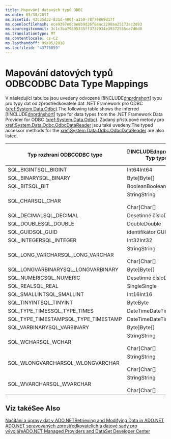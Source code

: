 ```yaml
---
title: Mapování datových typů ODBC
ms.date: 03/30/2017
ms.assetid: 43c35d32-831d-480f-a150-78f7e869d17f
ms.openlocfilehash: ece9397e8c8e8b9d26f8aac2298aa25173ac2d93
ms.sourcegitcommit: 3c1c3ba79895335ff3737934e39372555ca7d6d0
ms.translationtype: MT
ms.contentlocale: cs-CZ
ms.lasthandoff: 09/05/2018
ms.locfileid: "43776859"
---
```

# <a name="odbc-data-type-mappings"></a><span data-ttu-id="2547e-102">Mapování datových typů ODBC</span><span class="sxs-lookup"><span data-stu-id="2547e-102">ODBC Data Type Mappings</span></span>
<span data-ttu-id="2547e-103">V následující tabulce jsou uvedeny odvozené [!INCLUDE[dnprdnshort](../../../../includes/dnprdnshort-md.md)] typu pro typy dat od zprostředkovatele dat .NET Framework pro ODBC (<xref:System.Data.Odbc>).</span><span class="sxs-lookup"><span data-stu-id="2547e-103">The following table shows the inferred [!INCLUDE[dnprdnshort](../../../../includes/dnprdnshort-md.md)] type for data types from the .NET Framework Data Provider for ODBC (<xref:System.Data.Odbc>).</span></span> <span data-ttu-id="2547e-104">Zadaný přístupové metody pro <xref:System.Data.Odbc.OdbcDataReader> jsou také uvedeny.</span><span class="sxs-lookup"><span data-stu-id="2547e-104">The typed accessor methods for the <xref:System.Data.Odbc.OdbcDataReader> are also listed.</span></span>  
  
|<span data-ttu-id="2547e-105">Typ rozhraní ODBC</span><span class="sxs-lookup"><span data-stu-id="2547e-105">ODBC type</span></span>|[!INCLUDE[dnprdnshort](../../../../includes/dnprdnshort-md.md)]<span data-ttu-id="2547e-106"> Typ</span><span class="sxs-lookup"><span data-stu-id="2547e-106"> type</span></span>|[!INCLUDE[dnprdnshort](../../../../includes/dnprdnshort-md.md)]<span data-ttu-id="2547e-107"> Zadaný přístupový objekt</span><span class="sxs-lookup"><span data-stu-id="2547e-107"> typed accessor</span></span>|  
|---------------|----------------------------------------------------------------------|--------------------------------------------------------------------------------|  
|<span data-ttu-id="2547e-108">SQL_BIGINT</span><span class="sxs-lookup"><span data-stu-id="2547e-108">SQL_BIGINT</span></span>|<span data-ttu-id="2547e-109">Int64</span><span class="sxs-lookup"><span data-stu-id="2547e-109">Int64</span></span>|<span data-ttu-id="2547e-110">GetInt64()</span><span class="sxs-lookup"><span data-stu-id="2547e-110">GetInt64()</span></span>|  
|<span data-ttu-id="2547e-111">SQL_BINARY</span><span class="sxs-lookup"><span data-stu-id="2547e-111">SQL_BINARY</span></span>|<span data-ttu-id="2547e-112">Byte]</span><span class="sxs-lookup"><span data-stu-id="2547e-112">Byte[]</span></span>|<span data-ttu-id="2547e-113">GetBytes()</span><span class="sxs-lookup"><span data-stu-id="2547e-113">GetBytes()</span></span>|  
|<span data-ttu-id="2547e-114">SQL_BIT</span><span class="sxs-lookup"><span data-stu-id="2547e-114">SQL_BIT</span></span>|<span data-ttu-id="2547e-115">Boolean</span><span class="sxs-lookup"><span data-stu-id="2547e-115">Boolean</span></span>|<span data-ttu-id="2547e-116">GetBoolean()</span><span class="sxs-lookup"><span data-stu-id="2547e-116">GetBoolean()</span></span>|  
|<span data-ttu-id="2547e-117">SQL_CHAR</span><span class="sxs-lookup"><span data-stu-id="2547e-117">SQL_CHAR</span></span>|<span data-ttu-id="2547e-118">String</span><span class="sxs-lookup"><span data-stu-id="2547e-118">String</span></span><br /><br /> <span data-ttu-id="2547e-119">Char]</span><span class="sxs-lookup"><span data-stu-id="2547e-119">Char[]</span></span>|<span data-ttu-id="2547e-120">GetString()</span><span class="sxs-lookup"><span data-stu-id="2547e-120">GetString()</span></span><br /><br /> <span data-ttu-id="2547e-121">GetChars()</span><span class="sxs-lookup"><span data-stu-id="2547e-121">GetChars()</span></span>|  
|<span data-ttu-id="2547e-122">SQL_DECIMAL</span><span class="sxs-lookup"><span data-stu-id="2547e-122">SQL_DECIMAL</span></span>|<span data-ttu-id="2547e-123">Desetinné číslo</span><span class="sxs-lookup"><span data-stu-id="2547e-123">Decimal</span></span>|<span data-ttu-id="2547e-124">GetDecimal()</span><span class="sxs-lookup"><span data-stu-id="2547e-124">GetDecimal()</span></span>|  
|<span data-ttu-id="2547e-125">SQL_DOUBLE</span><span class="sxs-lookup"><span data-stu-id="2547e-125">SQL_DOUBLE</span></span>|<span data-ttu-id="2547e-126">Double</span><span class="sxs-lookup"><span data-stu-id="2547e-126">Double</span></span>|<span data-ttu-id="2547e-127">GetDouble()</span><span class="sxs-lookup"><span data-stu-id="2547e-127">GetDouble()</span></span>|  
|<span data-ttu-id="2547e-128">SQL_GUID</span><span class="sxs-lookup"><span data-stu-id="2547e-128">SQL_GUID</span></span>|<span data-ttu-id="2547e-129">identifikátor GUID</span><span class="sxs-lookup"><span data-stu-id="2547e-129">Guid</span></span>|<span data-ttu-id="2547e-130">GetGuid()</span><span class="sxs-lookup"><span data-stu-id="2547e-130">GetGuid()</span></span>|  
|<span data-ttu-id="2547e-131">SQL_INTEGER</span><span class="sxs-lookup"><span data-stu-id="2547e-131">SQL_INTEGER</span></span>|<span data-ttu-id="2547e-132">Int32</span><span class="sxs-lookup"><span data-stu-id="2547e-132">Int32</span></span>|<span data-ttu-id="2547e-133">GetInt32()</span><span class="sxs-lookup"><span data-stu-id="2547e-133">GetInt32()</span></span>|  
|<span data-ttu-id="2547e-134">SQL_LONG_VARCHAR</span><span class="sxs-lookup"><span data-stu-id="2547e-134">SQL_LONG_VARCHAR</span></span>|<span data-ttu-id="2547e-135">String</span><span class="sxs-lookup"><span data-stu-id="2547e-135">String</span></span><br /><br /> <span data-ttu-id="2547e-136">Char]</span><span class="sxs-lookup"><span data-stu-id="2547e-136">Char[]</span></span>|<span data-ttu-id="2547e-137">GetString()</span><span class="sxs-lookup"><span data-stu-id="2547e-137">GetString()</span></span><br /><br /> <span data-ttu-id="2547e-138">GetChars()</span><span class="sxs-lookup"><span data-stu-id="2547e-138">GetChars()</span></span>|  
|<span data-ttu-id="2547e-139">SQL_LONGVARBINARY</span><span class="sxs-lookup"><span data-stu-id="2547e-139">SQL_LONGVARBINARY</span></span>|<span data-ttu-id="2547e-140">Byte]</span><span class="sxs-lookup"><span data-stu-id="2547e-140">Byte[]</span></span>|<span data-ttu-id="2547e-141">GetBytes()</span><span class="sxs-lookup"><span data-stu-id="2547e-141">GetBytes()</span></span>|  
|<span data-ttu-id="2547e-142">SQL_NUMERIC</span><span class="sxs-lookup"><span data-stu-id="2547e-142">SQL_NUMERIC</span></span>|<span data-ttu-id="2547e-143">Desetinné číslo</span><span class="sxs-lookup"><span data-stu-id="2547e-143">Decimal</span></span>|<span data-ttu-id="2547e-144">GetDecimal()</span><span class="sxs-lookup"><span data-stu-id="2547e-144">GetDecimal()</span></span>|  
|<span data-ttu-id="2547e-145">SQL_REAL</span><span class="sxs-lookup"><span data-stu-id="2547e-145">SQL_REAL</span></span>|<span data-ttu-id="2547e-146">Single</span><span class="sxs-lookup"><span data-stu-id="2547e-146">Single</span></span>|<span data-ttu-id="2547e-147">GetFloat()</span><span class="sxs-lookup"><span data-stu-id="2547e-147">GetFloat()</span></span>|  
|<span data-ttu-id="2547e-148">SQL_SMALLINT</span><span class="sxs-lookup"><span data-stu-id="2547e-148">SQL_SMALLINT</span></span>|<span data-ttu-id="2547e-149">Int16</span><span class="sxs-lookup"><span data-stu-id="2547e-149">Int16</span></span>|<span data-ttu-id="2547e-150">GetInt16()</span><span class="sxs-lookup"><span data-stu-id="2547e-150">GetInt16()</span></span>|  
|<span data-ttu-id="2547e-151">SQL_TINYINT</span><span class="sxs-lookup"><span data-stu-id="2547e-151">SQL_TINYINT</span></span>|<span data-ttu-id="2547e-152">Byte</span><span class="sxs-lookup"><span data-stu-id="2547e-152">Byte</span></span>|<span data-ttu-id="2547e-153">GetByte()</span><span class="sxs-lookup"><span data-stu-id="2547e-153">GetByte()</span></span>|  
|<span data-ttu-id="2547e-154">SQL_TYPE_TIMES</span><span class="sxs-lookup"><span data-stu-id="2547e-154">SQL_TYPE_TIMES</span></span>|<span data-ttu-id="2547e-155">DateTime</span><span class="sxs-lookup"><span data-stu-id="2547e-155">DateTime</span></span>|<span data-ttu-id="2547e-156">GetDateTime()</span><span class="sxs-lookup"><span data-stu-id="2547e-156">GetDateTime()</span></span>|  
|<span data-ttu-id="2547e-157">SQL_TYPE_TIMESTAMP</span><span class="sxs-lookup"><span data-stu-id="2547e-157">SQL_TYPE_TIMESTAMP</span></span>|<span data-ttu-id="2547e-158">DateTime</span><span class="sxs-lookup"><span data-stu-id="2547e-158">DateTime</span></span>|<span data-ttu-id="2547e-159">GetDateTime()</span><span class="sxs-lookup"><span data-stu-id="2547e-159">GetDateTime()</span></span>|  
|<span data-ttu-id="2547e-160">SQL_VARBINARY</span><span class="sxs-lookup"><span data-stu-id="2547e-160">SQL_VARBINARY</span></span>|<span data-ttu-id="2547e-161">Byte]</span><span class="sxs-lookup"><span data-stu-id="2547e-161">Byte[]</span></span>|<span data-ttu-id="2547e-162">GetBytes()</span><span class="sxs-lookup"><span data-stu-id="2547e-162">GetBytes()</span></span>|  
|<span data-ttu-id="2547e-163">SQL_WCHAR</span><span class="sxs-lookup"><span data-stu-id="2547e-163">SQL_WCHAR</span></span>|<span data-ttu-id="2547e-164">String</span><span class="sxs-lookup"><span data-stu-id="2547e-164">String</span></span><br /><br /> <span data-ttu-id="2547e-165">Char]</span><span class="sxs-lookup"><span data-stu-id="2547e-165">Char[]</span></span>|<span data-ttu-id="2547e-166">GetString()</span><span class="sxs-lookup"><span data-stu-id="2547e-166">GetString()</span></span><br /><br /> <span data-ttu-id="2547e-167">GetChars()</span><span class="sxs-lookup"><span data-stu-id="2547e-167">GetChars()</span></span>|  
|<span data-ttu-id="2547e-168">SQL_WLONGVARCHAR</span><span class="sxs-lookup"><span data-stu-id="2547e-168">SQL_WLONGVARCHAR</span></span>|<span data-ttu-id="2547e-169">String</span><span class="sxs-lookup"><span data-stu-id="2547e-169">String</span></span><br /><br /> <span data-ttu-id="2547e-170">Char]</span><span class="sxs-lookup"><span data-stu-id="2547e-170">Char[]</span></span>|<span data-ttu-id="2547e-171">GetString()</span><span class="sxs-lookup"><span data-stu-id="2547e-171">GetString()</span></span><br /><br /> <span data-ttu-id="2547e-172">GetChars()</span><span class="sxs-lookup"><span data-stu-id="2547e-172">GetChars()</span></span>|  
|<span data-ttu-id="2547e-173">SQL_WVARCHAR</span><span class="sxs-lookup"><span data-stu-id="2547e-173">SQL_WVARCHAR</span></span>|<span data-ttu-id="2547e-174">String</span><span class="sxs-lookup"><span data-stu-id="2547e-174">String</span></span><br /><br /> <span data-ttu-id="2547e-175">Char]</span><span class="sxs-lookup"><span data-stu-id="2547e-175">Char[]</span></span>|<span data-ttu-id="2547e-176">GetString()</span><span class="sxs-lookup"><span data-stu-id="2547e-176">GetString()</span></span><br /><br /> <span data-ttu-id="2547e-177">GetChars()</span><span class="sxs-lookup"><span data-stu-id="2547e-177">GetChars()</span></span>|  
  
## <a name="see-also"></a><span data-ttu-id="2547e-178">Viz také</span><span class="sxs-lookup"><span data-stu-id="2547e-178">See Also</span></span>  
 [<span data-ttu-id="2547e-179">Načítání a úpravy dat v ADO.NET</span><span class="sxs-lookup"><span data-stu-id="2547e-179">Retrieving and Modifying Data in ADO.NET</span></span>](../../../../docs/framework/data/adonet/retrieving-and-modifying-data.md)  
 [<span data-ttu-id="2547e-180">ADO.NET spravovaných zprostředkovatelích a datové sady pro vývojáře</span><span class="sxs-lookup"><span data-stu-id="2547e-180">ADO.NET Managed Providers and DataSet Developer Center</span></span>](https://go.microsoft.com/fwlink/?LinkId=217917)
